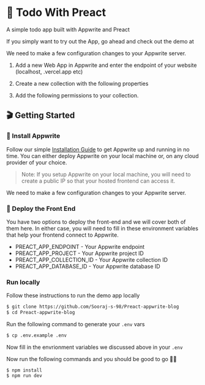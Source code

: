 # 🔖 Todo With Preact

A simple todo app built with Appwrite and Preact

If you simply want to try out the App, go ahead and check out the demo at 



We need to make a few configuration changes to your Appwrite server.

1. Add a new Web App in Appwrite and enter the endpoint of your website (localhost, <project-name>.vercel.app etc)



2. Create a new collection with the following properties



3. Add the following permissions to your collection.




## 🎬 Getting Started

### 🤘 Install Appwrite 
Follow our simple [Installation Guide](https://appwrite.io/docs/installation) to get Appwrite up and running in no time. You can either deploy Appwrite on your local machine or, on any cloud provider of your choice. 

> Note: If you setup Appwrite on your local machine, you will need to create a public IP so that your hosted frontend can access it.
  
We need to make a few configuration changes to your Appwrite server. 



### 🚀 Deploy the Front End
You have two options to deploy the front-end and we will cover both of them here. In either case, you will need to fill in these environment variables that help your frontend connect to Appwrite.

* PREACT_APP_ENDPOINT - Your Appwrite endpoint
* PREACT_APP_PROJECT - Your Appwrite project ID
* PREACT_APP_COLLECTION_ID - Your Appwrite collection ID 
* PREACT_APP_DATABASE_ID - Your Appwrite database ID

### **Run locally**

Follow these instructions to run the demo app locally

```sh
$ git clone https://github.com/Sooraj-s-98/Preact-appwrite-blog
$ cd Preact-appwrite-blog
```

Run the following command to generate your `.env` vars  

```sh
$ cp .env.example .env
```

Now fill in the envrionment variables we discussed above in your `.env`

Now run the following commands and you should be good to go 💪🏼 
```
$ npm install
$ npm run dev
```
